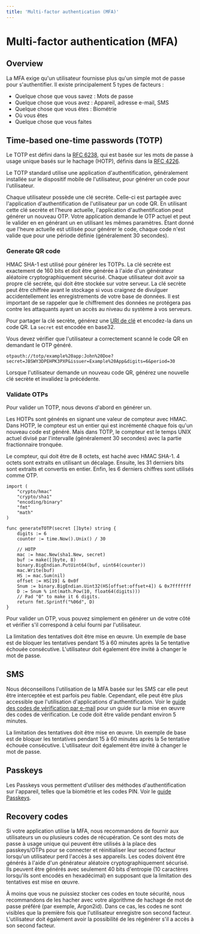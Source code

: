 ```yaml
---
title: 'Multi-factor authentication (MFA)'
---
```


# Multi-factor authentication (MFA)

## Overview

La MFA exige qu'un utilisateur fournisse plus qu'un simple mot de passe pour s'authentifier. Il existe principalement 5 types de facteurs :

- Quelque chose que vous savez : Mots de passe
- Quelque chose que vous avez : Appareil, adresse e-mail, SMS
- Quelque chose que vous êtes : Biométrie
- Où vous êtes
- Quelque chose que vous faites

## Time-based one-time passwords (TOTP)

Le TOTP est défini dans la [RFC 6238](https://datatracker.ietf.org/doc/html/rfc6238), qui est basée sur les mots de passe à usage unique basés sur le hachage (HOTP), définis dans la [RFC 4226](https://www.ietf.org/rfc/rfc4226.txt).

Le TOTP standard utilise une application d'authentification, généralement installée sur le dispositif mobile de l'utilisateur, pour générer un code pour l'utilisateur.

Chaque utilisateur possède une clé secrète. Celle-ci est partagée avec l'application d'authentification de l'utilisateur par un code QR. En utilisant cette clé secrète et l'heure actuelle, l'application d'authentification peut générer un nouveau OTP. Votre application demande le OTP actuel et peut le valider en en générant un en utilisant les mêmes paramètres. Étant donné que l'heure actuelle est utilisée pour générer le code, chaque code n'est valide que pour une période définie (généralement 30 secondes).

### Generate QR code

HMAC SHA-1 est utilisé pour générer les TOTPs. La clé secrète est exactement de 160 bits et doit être générée à l'aide d'un générateur aléatoire cryptographiquement sécurisé. Chaque utilisateur doit avoir sa propre clé secrète, qui doit être stockée sur votre serveur. La clé secrète peut être chiffrée avant le stockage si vous craignez de divulguer accidentellement les enregistrements de votre base de données. Il est important de se rappeler que le chiffrement des données ne protégera pas contre les attaquants ayant un accès au niveau du système à vos serveurs.

Pour partager la clé secrète, générez une [URI de clé](https://github.com/google/google-authenticator/wiki/Key-Uri-Format) et encodez-la dans un code QR. La `secret` est encodée en base32.

Vous devez vérifier que l'utilisateur a correctement scanné le code QR en demandant le OTP généré.

```untype
otpauth://totp/example%20app:John%20Doe?secret=JBSWY3DPEHPK3PXP&issuer=Example%20App&digits=6&period=30
```

Lorsque l'utilisateur demande un nouveau code QR, générez une nouvelle clé secrète et invalidez la précédente.

### Validate OTPs

Pour valider un TOTP, nous devons d'abord en générer un.

Les HOTPs sont générés en signant une valeur de compteur avec HMAC. Dans HOTP, le compteur est un entier qui est incrémenté chaque fois qu'un nouveau code est généré. Mais dans TOTP, le compteur est le temps UNIX actuel divisé par l'intervalle (généralement 30 secondes) avec la partie fractionnaire tronquée.

Le compteur, qui doit être de 8 octets, est haché avec HMAC SHA-1. 4 octets sont extraits en utilisant un décalage. Ensuite, les 31 derniers bits sont extraits et convertis en entier. Enfin, les 6 derniers chiffres sont utilisés comme OTP.

<!-- go -->

```untype
import (
	"crypto/hmac"
	"crypto/sha1"
	"encoding/binary"
	"fmt"
	"math"
)

func generateTOTP(secret []byte) string {
	digits := 6
	counter := time.Now().Unix() / 30

	// HOTP
	mac := hmac.New(sha1.New, secret)
	buf := make([]byte, 8)
	binary.BigEndian.PutUint64(buf, uint64(counter))
	mac.Write(buf)
	HS := mac.Sum(nil)
	offset := HS[19] & 0x0f
	Snum := binary.BigEndian.Uint32(HS[offset:offset+4]) & 0x7fffffff
	D := Snum % int(math.Pow(10, float64(digits)))
	// Pad "0" to make it 6 digits.
	return fmt.Sprintf("%06d", D)
}
```

Pour valider un OTP, vous pouvez simplement en générer un de votre côté et vérifier s'il correspond à celui fourni par l'utilisateur.

La limitation des tentatives doit être mise en œuvre. Un exemple de base est de bloquer les tentatives pendant 15 à 60 minutes après la 5e tentative échouée consécutive. L'utilisateur doit également être invité à changer le mot de passe.

## SMS

Nous déconseillons l'utilisation de la MFA basée sur les SMS car elle peut être interceptée et est parfois peu fiable. Cependant, elle peut être plus accessible que l'utilisation d'applications d'authentification. Voir le [guide des codes de vérification par e-mail](/content/email-verification#email-verification-codes) pour un guide sur la mise en œuvre des codes de vérification. Le code doit être valide pendant environ 5 minutes.

La limitation des tentatives doit être mise en œuvre. Un exemple de base est de bloquer les tentatives pendant 15 à 60 minutes après la 5e tentative échouée consécutive. L'utilisateur doit également être invité à changer le mot de passe.

## Passkeys

Les Passkeys vous permettent d'utiliser des méthodes d'authentification sur l'appareil, telles que la biométrie et les codes PIN. Voir le [guide Passkeys](/content/passkeys).

## Recovery codes

Si votre application utilise la MFA, nous recommandons de fournir aux utilisateurs un ou plusieurs codes de récupération. Ce sont des mots de passe à usage unique qui peuvent être utilisés à la place des passkeys/OTPs pour se connecter et réinitialiser leur second facteur lorsqu'un utilisateur perd l'accès à ses appareils. Les codes doivent être générés à l'aide d'un générateur aléatoire cryptographiquement sécurisé. Ils peuvent être générés avec seulement 40 bits d'entropie (10 caractères lorsqu'ils sont encodés en hexadécimal) en supposant que la limitation des tentatives est mise en œuvre.

À moins que vous ne puissiez stocker ces codes en toute sécurité, nous recommandons de les hacher avec votre algorithme de hachage de mot de passe préféré (par exemple, Argon2id). Dans ce cas, les codes ne sont visibles que la première fois que l'utilisateur enregistre son second facteur. L'utilisateur doit également avoir la possibilité de les régénérer s'il a accès à son second facteur.

